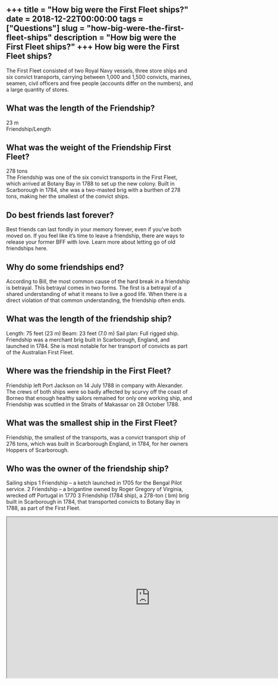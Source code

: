+++
title = "How big were the First Fleet ships?"
date = 2018-12-22T00:00:00
tags = ["Questions"]
slug = "how-big-were-the-first-fleet-ships"
description = "How big were the First Fleet ships?"
+++
How big were the First Fleet ships?
-----------------------------------

The First Fleet consisted of two Royal Navy vessels, three store ships and six convict transports, carrying between 1,000 and 1,500 convicts, marines, seamen, civil officers and free people (accounts differ on the numbers), and a large quantity of stores.

What was the length of the Friendship?
--------------------------------------

23 m  
Friendship/Length

What was the weight of the Friendship First Fleet?
--------------------------------------------------

278 tons  
The Friendship was one of the six convict transports in the First Fleet, which arrived at Botany Bay in 1788 to set up the new colony. Built in Scarborough in 1784, she was a two-masted brig with a burthen of 278 tons, making her the smallest of the convict ships.

Do best friends last forever?
-----------------------------

Best friends can last fondly in your memory forever, even if you’ve both moved on. If you feel like it’s time to leave a friendship, there are ways to release your former BFF with love. Learn more about letting go of old friendships here.

Why do some friendships end?
----------------------------

According to Bill, the most common cause of the hard break in a friendship is betrayal. This betrayal comes in two forms. The first is a betrayal of a shared understanding of what it means to live a good life. When there is a direct violation of that common understanding, the friendship often ends.

What was the length of the friendship ship?
-------------------------------------------

Length: 75 feet (23 m) Beam: 23 feet (7.0 m) Sail plan: Full rigged ship. Friendship was a merchant brig built in Scarborough, England, and launched in 1784. She is most notable for her transport of convicts as part of the Australian First Fleet.

Where was the friendship in the First Fleet?
--------------------------------------------

Friendship left Port Jackson on 14 July 1788 in company with Alexander. The crews of both ships were so badly affected by scurvy off the coast of Borneo that enough healthy sailors remained for only one working ship, and Friendship was scuttled in the Straits of Makassar on 28 October 1788.

What was the smallest ship in the First Fleet?
----------------------------------------------

Friendship, the smallest of the transports, was a convict transport ship of 276 tons, which was built in Scarborough England, in 1784, for her owners Hoppers of Scarborough.

Who was the owner of the friendship ship?
-----------------------------------------

Sailing ships 1 Friendship – a ketch launched in 1705 for the Bengal Pilot service. 2 Friendship – a brigantine owned by Roger Gregory of Virginia, wrecked off Portugal in 1770 3 Friendship (1784 ship), a 278-ton ( bm) brig built in Scarborough in 1784, that transported convicts to Botany Bay in 1788, as part of the First Fleet.

<iframe allow="accelerometer; autoplay; clipboard-write; encrypted-media; gyroscope; picture-in-picture" allowfullscreen="" class="__youtube_prefs__  epyt-is-override  no-lazyload" data-no-lazy="1" data-origheight="433" data-origwidth="770" data-skipgform_ajax_framebjll="" height="433" id="_ytid_34492" loading="lazy" src="https://www.youtube.com/embed/MnUNEkMsjfY?enablejsapi=1&autoplay=0&cc_load_policy=0&cc_lang_pref=&iv_load_policy=1&loop=0&modestbranding=0&rel=1&fs=1&playsinline=0&autohide=2&theme=dark&color=red&controls=1&" title="YouTube player" width="770"></iframe>